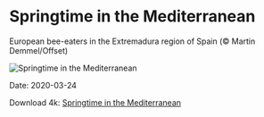 # Springtime in the Mediterranean

European bee-eaters in the Extremadura region of Spain (© Martin Demmel/Offset)

![Springtime in the Mediterranean](https://bing.com/th?id=OHR.SpainBeeEaters_EN-US0011186052_UHD.jpg&rf=LaDigue_UHD.jpg&pid=hp&w=1024&h=576)

Date: 2020-03-24

Download 4k: [Springtime in the Mediterranean](https://bing.com/th?id=OHR.SpainBeeEaters_EN-US0011186052_UHD.jpg&rf=LaDigue_UHD.jpg&pid=hp&w=3840&h=2160)

